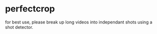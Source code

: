 # perfectcrop

for best use, please break up long videos into independant shots using a shot detector.
